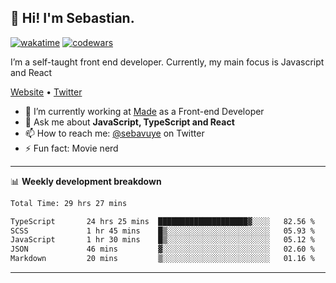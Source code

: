 ## 👋 Hi! I'm Sebastian.

[![wakatime](https://wakatime.com/badge/user/df0036c6-328a-4a39-be9b-e49417ed22a1.svg)](https://wakatime.com/@df0036c6-328a-4a39-be9b-e49417ed22a1)
[![codewars](https://www.codewars.com/users/sebavuye/badges/small)](https://www.codewars.com/users/sebavuye)

I’m a self-taught front end developer. Currently, my main focus is Javascript and React

[Website](https://sebastianvuye.be) • [Twitter](https://twitter.com/sebavuye)

- 🔭 I’m currently working at [Made](https://made.be/) as a Front-end Developer
- 💬 Ask me about **JavaScript, TypeScript and React**
- 📫 How to reach me: [@sebavuye](https://twitter.com/sebavuye) on Twitter
- ⚡ Fun fact: Movie nerd

-------

📊 **Weekly development breakdown**

<!--START_SECTION:waka-->

```txt
Total Time: 29 hrs 27 mins

TypeScript       24 hrs 25 mins  ████████████████████▓░░░░   82.56 %
SCSS             1 hr 45 mins    █▒░░░░░░░░░░░░░░░░░░░░░░░   05.93 %
JavaScript       1 hr 30 mins    █▒░░░░░░░░░░░░░░░░░░░░░░░   05.12 %
JSON             46 mins         ▓░░░░░░░░░░░░░░░░░░░░░░░░   02.60 %
Markdown         20 mins         ▒░░░░░░░░░░░░░░░░░░░░░░░░   01.16 %
```

<!--END_SECTION:waka-->
-------
